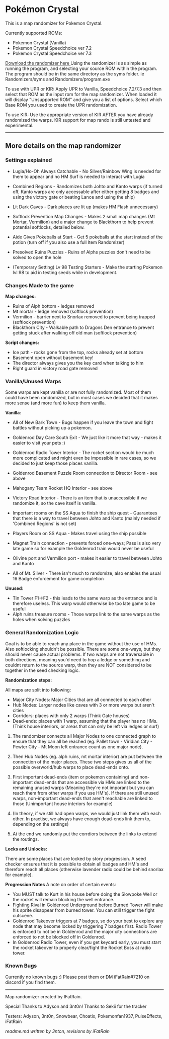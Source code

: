 # Pokémon Crystal 



This is a map randomizer for Pokemon Crystal.

Currently supported ROMs:
- Pokemon Crystal (Vanilla)
- Pokemon Crystal Speedchoice ver 7.2
- Pokemon Crystal Speedchoice ver 7.3

<a download="iFat's Crystal Randomizer.zip" href="https://github.com/iFatRain/pokemon-crystal-map-randomizer/blob/main/iFat's%20Crystal%20Randomizer.zip">
    Download the randomizer here
</a>
Using the randomizer is as simple as running the program, and selecting your source ROM within the program. The program should be in the same directory as the syms folder. ie Randomizers/syms and Randomizers/program.exe


To use with UPR or KIR:
Apply UPR to Vanilla, Speedchoice 7.2/7.3 and then select that ROM as the input rom for the map randomizer. When loaded it will display "Unsupported ROM" and give you a list of options. Select which Base ROM you used to create the UPR randomization.

To use KIR: Use the appropriate version of KIR AFTER you have already randomized the warps. KIR support for map rando is still untested and experimental.

---

## More details on the map randomizer

### Settings explained

- Lugia/Ho-Oh Always Catchable - No Silver/Rainbow Wing is needed for them to appear and no HM Surf is needed to interact with Lugia

- Combined Regions - Randomizes both Johto and Kanto warps (if turned off, Kanto warps are only accessable after either getting 8 badges and using the victory gate or beating Lance and using the ship)

- Lit Dark Caves - Dark places are lit up  (makes HM Flash unnecessary)

- Softlock Prevention Map Changes - Makes 2 small map changes (Mt Mortar, Vermilion) and a major change to Blackthorn to help prevent potential softlocks, detailed below.

- Aide Gives Pokeballs at Start - Get 5 pokeballs at the start instead of the potion (turn off if you also use a full Item Randomizer) 

- Presolved Ruins Puzzles - Ruins of Alphs puzzles don't need to be solved to open the hole

- (Temporary Setting) Lv 98 Testing Starters - Make the starting Pokemon lvl 98 to aid in testing seeds while in development.


### Changes Made to the game

**Map changes:**

* Ruins of Alph bottom - ledges removed
* Mt mortar - ledge removed (softlock prevention)
* Vermilion - barrier next to Snorlax removed to prevent being trapped (softlock prevention)
* Blackthorn City - Walkable path to Dragons Den entrance to prevent getting stuck after walking off old man (softlock prevention)

**Script changes:**

* Ice path - rocks gone from the top, rocks already set at bottom
* Basement open without basement key!
* The director always gives you the key card when talking to him 
* Right guard in victory road gate removed


### Vanilla/Unused Warps

Some warps are kept vanilla or are not fully randomized. Most of them could have been randomized, but in most cases we decided that it makes more sense (and more fun) to keep them vanilla.

**Vanilla**:

- All of New Bark Town - Bugs happen if you leave the town and fight battles without picking up a pokemon.
- Goldenrod Day Care South Exit - We just like it more that way - makes it easier to visit your pets :)
- Goldenrod Radio Tower Interior - The rocket section would be much more complicated and might even be impossible in rare cases, so we decided to just keep those places vanilla.
- Goldenrod Basement Puzzle Room connection to Director Room - see above
- Mahogany Team Rocket HQ Interior - see above
- Victory Road Interior - There is an item that is unaccessible if we randomize it, so the cave itself is vanilla. 

- Important rooms on the SS Aqua to finish the ship quest - Guarantees that there is a way to travel between Johto and Kanto (mainly needed if 'Combined Regions' is not set)
- Players Room on SS Aqua - Makes travel using the ship possible

- Magnet Train connection - prevents forced one-ways; Pass is also very late game so for example the Goldenrod train would never be useful
- Olivine port and Vermilion port - makes it easier to travel between Johto and Kanto 
- All of Mt. Silver - There isn't much to randomize, also enables the usual 16 Badge enforcement for game completion


**Unused**:

- Tin Tower F1->F2 - this leads to the same warp as the entrance and is therefore useless. This warp would otherwise be too late game to be useful
- Alph ruins treasure rooms - Those warps link to the same warps as the holes when solving puzzles



### General Randomization Logic 

Goal is to be able to reach any place in the game without the use of HMs. Also softlocking shouldn't be possible. There are some one-ways, but they should never cause actual problems. If two warps are not traversable in both directions, meaning you'd need to hop a ledge or something and couldnt return to the source warp, then they are NOT considered to be together in the seed checking logic.

**Randomization steps:**

All maps are split into following:

- Major City Nodes: Major Cities that are all connected to each other
- Hub Nodes: Larger nodes like caves with 3 or more warps but aren't cities
- Corridors: places with only 2 warps (Think Gate houses)
- Dead-ends: places with 1 warp, assuming that the player has no HMs. (Think house interiors, or areas that can only be left via ledges or surf) 

1. The randomizer connects all Major Nodes to one connected graph to ensure that they can all be reached (eg. Pallet town - Viridian City - Pewter City - Mt Moon left entrance count as one major node).

2. Then Hub Nodes (eg. alph ruins, mt mortar interior) are put between the connection of the major places. These two steps gives us all of the possible overworld/hub warps to place dead-ends onto.

3. First important dead-ends (item or pokemon containing) and non-important dead-ends that are accessible via HMs are linked to the remaining unused warps (Meaning they're not imporant but you can reach them from other warps if you use HM's). If there are still unused warps, non-important dead-ends that aren't reachable are linked to those (Unimportant house interiors for example)

4. (In theory, if we still had open warps, we would just link them with each other. In practise, we always have enough dead-ends link them to, depending on the settings)

5. At the end we randomly put the corrdiors between the links to extend the routings.


**Locks and Unlocks:**

There are some places that are locked by story progression. A seed checker ensures that it is possible to obtain all badges and HM's and therefore reach all places (otherwise lavender radio could be behind snorlax for example). 

**Progression Notes**
A note on order of certain events: 
- You MUST talk to Kurt in his house before doing the Slowpoke Well or the rocket will remain blocking the well entrance.
- Fighting Rival in Goldenrod Underground before Burned Tower will make his sprite disappear from burned tower. You can still trigger the fight cutscene.
- Goldenrod Takeover triggers at 7 badges, so do your best to explore any node that may become locked by triggering 7 badges first. Radio Tower is enforced to not be in Goldenrod and the major city connections are enforced to not be blocked off in Goldenrod.
- In Goldenrod Radio Tower, even if you get keycard early, you must start the rocket takeover to properly clear/fight the Rocket Boss at radio tower.


### Known Bugs

Currently no known bugs :) Please post them or DM iFatRain#7210 on discord if you find them.


---
Map randomizer created by IFatRain.
 
Special Thanks to Adyson and 3nt0n! Thanks to Sekii for the tracker

Testers: Adyson, 3nt0n, Snowbear, Choatix, Pokemonfan1937, PulseEffects, iFatRain



*readme.md written by 3nton, revisions by iFatRain*

